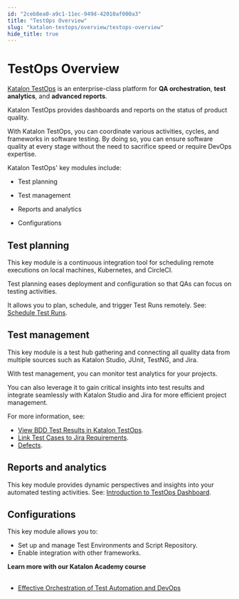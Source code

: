 ```yaml
---
id: "2ceb8ea0-a9c1-11ec-949d-42010af000a3"
title: "TestOps Overview"
slug: "katalon-testops/overview/testops-overview"
hide_title: true
---
```


# <a id="id" class="anchor_top_offset"/><a id="ariaid-title1" class="anchor_top_offset"/>TestOps Overview

<p xmlns="http://www.w3.org/1999/xhtml" className="p"><a className="xref j-external-link" href="https://testops.katalon.io/home" target="_blank">Katalon TestOps</a> is   an enterprise-class platform for <strong className="ph b">QA orchestration</strong>,   <strong className="ph b">test analytics</strong>, and <strong className="ph b">advanced     reports</strong>.</p> 
<p xmlns="http://www.w3.org/1999/xhtml" className="p">Katalon TestOps provides dashboards and reports on the status of   product quality.</p> 
<p xmlns="http://www.w3.org/1999/xhtml" className="p">With Katalon TestOps, you can coordinate various activities,   cycles, and frameworks in software testing. By doing so, you can   ensure software quality at every stage without the need to   sacrifice speed or require DevOps expertise.</p> 
<div xmlns="http://www.w3.org/1999/xhtml" className="p">Katalon TestOps' key modules include:<ul className="ul"><li className="li"><p className="p">Test planning</p></li><li className="li"><p className="p">Test management</p></li><li className="li"><p className="p">Reports and analytics</p></li><li className="li"><p className="p">Configurations</p></li></ul></div>
    

## <a id="id_1" class="anchor_top_offset"/>Test planning

    
      
<p xmlns="http://www.w3.org/1999/xhtml" className="p">This key module is a continuous integration tool for scheduling   remote executions on local machines, Kubernetes, and CircleCI.</p> 
      
<p xmlns="http://www.w3.org/1999/xhtml" className="p">Test planning eases deployment and configuration so that QAs can   focus on testing activities.</p> 
      
<p xmlns="http://www.w3.org/1999/xhtml" className="p">It allows you to plan, schedule, and trigger Test Runs remotely.   See: <a className="xref j-external-link" href="https://docs.katalon.com/katalon-analytics/docs/kt-remote-execution.html" target="_blank">Schedule     Test Runs</a>.</p> 
    
  
    

## <a id="id_2" class="anchor_top_offset"/>Test management

    
      
<p xmlns="http://www.w3.org/1999/xhtml" className="p">This key module is a test hub gathering and connecting all   quality data from multiple sources such as Katalon Studio, JUnit,   TestNG, and Jira.</p> 
      
<p xmlns="http://www.w3.org/1999/xhtml" className="p">With test management, you can monitor test analytics for your   projects.</p> 
      
<p xmlns="http://www.w3.org/1999/xhtml" className="p">You can also leverage it to gain critical insights into test   results and integrate seamlessly with Katalon Studio and Jira for   more efficient project management.</p> 
      
<p xmlns="http://www.w3.org/1999/xhtml" className="p">For more information, see:</p> 
      
<ul xmlns="http://www.w3.org/1999/xhtml" className="ul">   <li className="li">     <a className="xref j-external-link" href="https://docs.katalon.com/katalon-analytics/docs/bdd-test-results.html" target="_blank">View       BDD Test Results in Katalon TestOps</a>.</li>   <li className="li">     <a className="xref j-external-link" href="https://docs.katalon.com/katalon-analytics/docs/ka-integration-jira.html" target="_blank">Link       Test Cases to Jira Requirements</a>.</li>   <li className="li">     <a className="xref j-external-link" href="https://docs.katalon.com/katalon-analytics/docs/ka-defects.html" target="_blank">Defects</a>.</li> </ul> 
    
  
    

## <a id="id_3" class="anchor_top_offset"/>Reports and analytics

    
      
<p xmlns="http://www.w3.org/1999/xhtml" className="p">This key module provides dynamic perspectives and insights into   your automated testing activities. See: <a className="xref j-external-link" href="https://docs.katalon.com/katalon-analytics/docs/dashboard-overview.html" target="_blank">Introduction     to TestOps Dashboard</a>.</p> 
    
  

## <a id="id_4" class="anchor_top_offset"/>Configurations

<p xmlns="http://www.w3.org/1999/xhtml" className="p">This key module allows you to:</p> 
<ul xmlns="http://www.w3.org/1999/xhtml" className="ul"><li className="li">Set up and manage Test Environments and Script Repository. </li><li className="li">Enable integration with other frameworks.<p className="p" /></li></ul> 
<nav xmlns="http://www.w3.org/1999/xhtml" role="navigation" className="related-links"><div className="linklist"><strong>Learn more with our Katalon Academy course</strong><br /><br /><ul className="linklist"><li className="linklist"><a className="link" href="#" target="_blank">Effective Orchestration of Test Automation and DevOps</a></li></ul></div></nav> 
